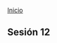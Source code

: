 <!-- No borrar o modificar -->
[Inicio](./index.md)

## Sesión 12 


<!-- Su documentación aquí -->






